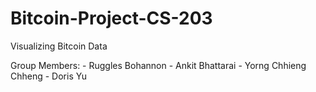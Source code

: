 # Bitcoin-Project-CS-203

Visualizing Bitcoin Data

Group Members:
    - Ruggles Bohannon
    - Ankit Bhattarai
    - Yorng Chhieng Chheng
    - Doris Yu